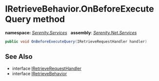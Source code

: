 # IRetrieveBehavior.OnBeforeExecuteQuery method
**namespace:** *[Serenity.Services](../../README.md#serenity.services-namespace)*   **assembly**: *[Serenity.Net.Services](../../README.md)*

```csharp
public void OnBeforeExecuteQuery(IRetrieveRequestHandler handler)
```

## See Also

* interface [IRetrieveRequestHandler](../IRetrieveRequestHandler.md)
* interface [IRetrieveBehavior](../IRetrieveBehavior.md)